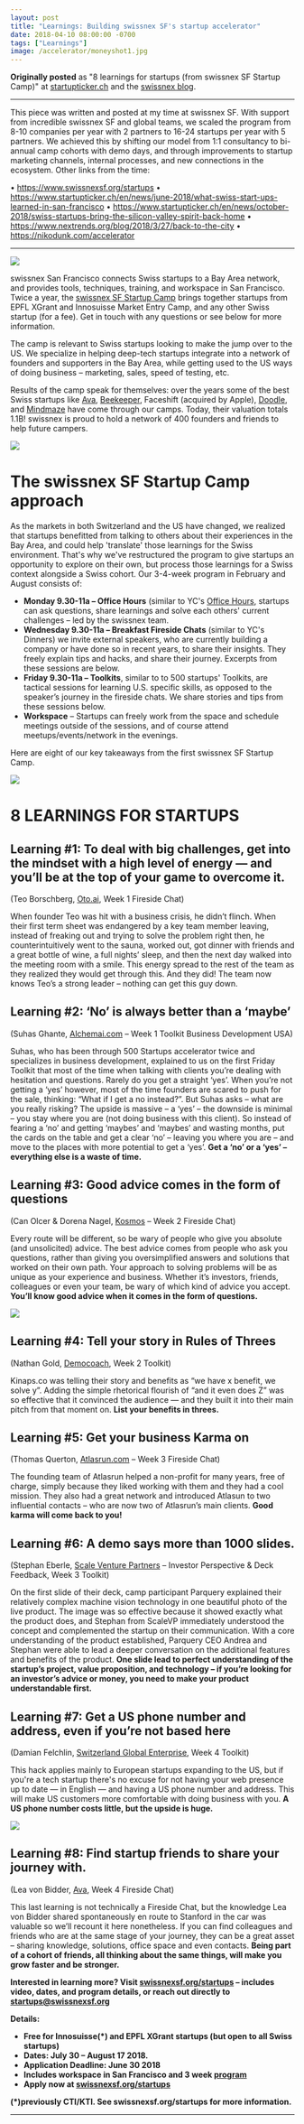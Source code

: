 ```yaml
---
layout: post
title: "Learnings: Building swissnex SF's startup accelerator"
date: 2018-04-10 08:00:00 -0700
tags: ["Learnings"]
image: /accelerator/moneyshot1.jpg
---
```


**Originally posted** as "8 learnings for startups (from swissnex SF Startup Camp)" at <a href="https://www.startupticker.ch/en/news/june-2018/what-swiss-start-ups-learned-in-san-francisco" target="_blank">startupticker.ch</a> and the <a href="https://nextrends.swissnexsanfrancisco.org/8-learnings-from-swiss-start-ups-in-silicon-valley/" target="_blank">swissnex blog</a>.

---

This piece was written and posted at my time at swissnex SF. With support from incredible swissnex SF and global teams, we scaled the program from 8-10 companies per year with 2 partners to 16-24 startups per year with 5 partners. We achieved this by shifting our model from 1:1 consultancy to bi-annual camp cohorts with demo days, and through improvements to startup marketing channels, internal processes, and new connections in the ecosystem. Other links from the time:

• https://www.swissnexsf.org/startups
• https://www.startupticker.ch/en/news/june-2018/what-swiss-start-ups-learned-in-san-francisco
• https://www.startupticker.ch/en/news/october-2018/swiss-startups-bring-the-silicon-valley-spirit-back-home
• https://www.nextrends.org/blog/2018/3/27/back-to-the-city
• https://nikodunk.com/accelerator

---

![](/accelerator/moneyshot1.jpg)

swissnex San Francisco connects Swiss startups to a Bay Area network, and provides tools, techniques, training, and workspace in San Francisco. Twice a year, the <a href="http://swissnexsf.org/startups" target="_blank">swissnex SF Startup Camp</a> brings together startups from EPFL XGrant and Innosuisse Market Entry Camp, and any other Swiss startup (for a fee). Get in touch with any questions or see below for more information.

The camp is relevant to Swiss startups looking to make the jump over to the US. We specialize in helping deep-tech startups integrate into a network of founders and supporters in the Bay Area, while getting used to the US ways of doing business – marketing, sales, speed of testing, etc.

Results of the camp speak for themselves: over the years some of the best Swiss startups like <a href="http://avawomen.com" target="_blank">Ava</a>, <a href="http://beekeeper.com" target="_blank">Beekeeper</a>, Faceshift (acquired by Apple), <a href="http://doodle.com" target="_blank">Doodle</a>, and <a href="http://mindmaze.com" target="_blank">Mindmaze</a> have come through our camps. Today, their valuation totals 1.1B! swissnex is proud to hold a network of 400 founders and friends to help future campers.

![](/accelerator/workspace.png)

# The swissnex SF Startup Camp approach

As the markets in both Switzerland and the US have changed, we realized that startups benefitted from talking to others about their experiences in the Bay Area, and could help 'translate' those learnings for the Swiss environment. That's why we've restructured the program to give startups an opportunity to explore on their own, but process those learnings for a Swiss context alongside a Swiss cohort. Our 3-4-week program in February and August consists of:

- <b>Monday 9.30-11a – Office Hours</b> (similar to YC's [Office Hours](https://www.youtube.com/watch?v=syoqjYLDs48), startups can ask questions, share learnings and solve each others' current challenges – led by the swissnex team.
- <b>Wednesday 9.30-11a – Breakfast Fireside Chats</b> (similar to YC's Dinners) we invite external speakers, who are currently building a company or have done so in recent years, to share their insights. They freely explain tips and hacks, and share their journey. Excerpts from these sessions are below.
- <b>Friday 9.30-11a – Toolkits</b>, similar to to 500 startups' Toolkits, are tactical sessions for learning U.S. specific skills, as opposed to the speaker’s journey in the fireside chats. We share stories and tips from these sessions below.
- <b>Workspace</b> – Startups can freely work from the space and schedule meetings outside of the sessions, and of course attend meetups/events/network in the evenings.

Here are eight of our key takeaways from the first swissnex SF Startup Camp.

![](/accelerator/fireside2.JPG)

# 8 LEARNINGS FOR STARTUPS

## Learning #1: To deal with big challenges, get into the mindset with a high level of energy — and you’ll be at the top of your game to overcome it.

(Teo Borschberg, <a href="http://oto.ai" target="_blank">Oto.ai</a>, Week 1 Fireside Chat)

When founder Teo was hit with a business crisis, he didn’t flinch. When their first term sheet was endangered by a key team member leaving, instead of freaking out and trying to solve the problem right then, he counterintuitively went to the sauna, worked out, got dinner with friends and a great bottle of wine, a full nights’ sleep, and then the next day walked into the meeting room with a smile. This energy spread to the rest of the team as they realized they would get through this. And they did! The team now knows Teo’s a strong leader – nothing can get this guy down.

## Learning #2: ‘No’ is always better than a ‘maybe’

(Suhas Ghante, <a href="http://alchemai.com" target="_blank">Alchemai.com</a> – Week 1 Toolkit Business Development USA)

Suhas, who has been through 500 Startups accelerator twice and specializes in business development, explained to us on the first Friday Toolkit that most of the time when talking with clients you’re dealing with hesitation and questions. Rarely do you get a straight ‘yes’. When you’re not getting a ‘yes’ however, most of the time founders are scared to push for the sale, thinking: “What if I get a no instead?”. But Suhas asks – what are you really risking? The upside is massive – a ‘yes’ – the downside is minimal – you stay where you are (not doing business with this client). So instead of fearing a ‘no’ and getting ‘maybes’ and ‘maybes’ and wasting months, put the cards on the table and get a clear ‘no’ – leaving you where you are – and move to the places with more potential to get a ‘yes’. <b>Get a ‘no’ or a ‘yes’ – everything else is a waste of time.</b>

## Learning #3: Good advice comes in the form of questions

(Can Olcer & Dorena Nagel, <a href="http://kosmosapp.io" target="_blank">Kosmos</a> – Week 2 Fireside Chat)

Every route will be different, so be wary of people who give you absolute (and unsolicited) advice. The best advice comes from people who ask you questions, rather than giving you oversimplified answers and solutions that worked on their own path. Your approach to solving problems will be as unique as your experience and business. Whether it’s investors, friends, colleagues or even your team, be wary of which kind of advice you accept. <b>You’ll know good advice when it comes in the form of questions.</b>

![](/accelerator/fireside.JPG)

## Learning #4: Tell your story in Rules of Threes

(Nathan Gold, <a href="http://democoach.com" target="_blank">Democoach</a>, Week 2 Toolkit)

Kinaps.co was telling their story and benefits as “we have x benefit, we solve y”. Adding the simple rhetorical flourish of “and it even does Z” was so effective that it convinced the audience — and they built it into their main pitch from that moment on. <b>List your benefits in threes.</b>

## Learning #5: Get your business Karma on

(Thomas Querton, <a href="http://atlasrun.com" target="_blank">Atlasrun.com</a> – Week 3 Fireside Chat)

The founding team of Atlasrun helped a non-profit for many years, free of charge, simply because they liked working with them and they had a cool mission. They also had a great network and introduced Atlasun to two influential contacts – who are now two of Atlasrun’s main clients. <b>Good karma will come back to you!</b>

## Learning #6: A demo says more than 1000 slides.

(Stephan Eberle, <a href="http://scalevp.com" target="_blank">Scale Venture Partners</a> – Investor Perspective & Deck Feedback, Week 3 Toolkit)

On the first slide of their deck, camp participant Parquery explained their relatively complex machine vision technology in one beautiful photo of the live product. The image was so effective because it showed exactly what the product does, and Stephan from ScaleVP immediately understood the concept and complemented the startup on their communication. With a core understanding of the product established, Parquery CEO Andrea and Stephan were able to lead a deeper conversation on the additional features and benefits of the product. <b>One slide lead to perfect understanding of the startup’s project, value proposition, and technology – if you’re looking for an investor’s advice or money, you need to make your product understandable first.</b>

## Learning #7: Get a US phone number and address, even if you’re not based here

(Damian Felchlin, <a href="http://s-ge.com" target="_blank">Switzerland Global Enterprise</a>, Week 4 Toolkit)

This hack applies mainly to European startups expanding to the US, but if you're a tech startup there's no excuse for not having your web presence up to date — in English — and having a US phone number and address. This will make US customers more comfortable with doing business with you. <b>A US phone number costs little, but the upside is huge.</b>

![](/accelerator/workspace_2.jpg)

## Learning #8: Find startup friends to share your journey with.

(Lea von Bidder, <a href="http://avawomen.com" target="_blank">Ava</a>, Week 4 Fireside Chat)

This last learning is not technically a Fireside Chat, but the knowledge Lea von Bidder shared spontaneously en route to Stanford in the car was valuable so we’ll recount it here nonetheless. If you can find colleagues and friends who are at the same stage of your journey, they can be a great asset – sharing knowledge, solutions, office space and even contacts. <b>Being part of a cohort of friends, all thinking about the same things, will make you grow faster and be stronger. </b>

<b>Interested in learning more? Visit <a href="http://swissnexsf.org/startups" target="_blank">swissnexsf.org/startups</a> – includes video, dates, and program details, or reach out directly to <a href="mailto:startups@swissnexsf.org" target="_blank">startups@swissnexsf.org</a>

<b>Details:</b>

- Free for Innosuisse(\*) and EPFL XGrant startups (but open to all Swiss startups)
- Dates: July 30 – August 17 2018.
- Application Deadline: June 30 2018
- Includes workspace in San Francisco and 3 week <a href="https://www.swissnexsanfrancisco.org/startups/#program" target="_blank">program</a>
- Apply now at <a href="http://swissnexsf.org/startups" target="_blank">swissnexsf.org/startups</a>

(\*)previously CTI/KTI. See swissnexsf.org/startups for more information.

---
